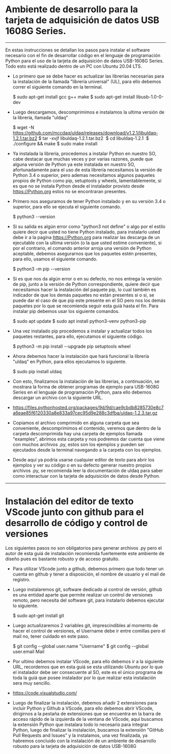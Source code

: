 # Ambiente de desarrollo para la tarjeta de adquisición de datos USB 1608G Series.
-----------------------------------------
En estas instrucciones se detallan los pasos para instalar el software necesario con el fin de desarrollar código en el lenguaje de programación Python para el uso de la tarjeta de adquisición de datos USB-1608G Series. Todo esto está realizado dentro de un PC con Ubuntu 20.04 LTS.

- Lo primero que se debe hacer es actualizar las librerías necesarias para la instalación de la llamada "librería universal" (UL), para ello debemos correr el siguiente comando en la terminal.

   $ sudo apt-get install gcc g++ make
   $ sudo apt-get install libusb-1.0-0-dev
   
- Luego descargamos, descomprimimos e instalamos la ultima versión de la librería, llamada "uldaq"

  $ wget -N https://github.com/mccdaq/uldaq/releases/download/v1.2.1/libuldaq-1.2.1.tar.bz2
  $ tar -xvjf libuldaq-1.2.1.tar.bz2
  $ cd libuldaq-1.2.1
  $ ./configure && make
  $ sudo make install
  
- Ya instalada la librería, procedemos a instalar Python en nuestro SO, cabe destacar que muchas veces y por varias razones, puede que alguna versión de Python ya este instalada en nuestro SO, afortunadamente para el uso de esta librería necesitamos la versión de Python 3.4 o superior, pero ademas necesitamos algunos paquetes propios de Python como pip, setuptools y wheels, lamentablemente, si es que no se instala Python desde el instalador provisto desde https://Python.org estos no se encontraran presentes.

- Primero nos aseguramos de tener Python instalado y en su versión 3.4 o superior, para ello se ejecuta el siguiente comando.

  $ python3 --version

- Si su salida es algún error como "python3 not define" o algo por el estilo quiere decir que usted no tiene Python instalado, para instalarlo usted debe ir a la pagina https://Python.org para realizar las descarga de un ejecutable con la ultima versión (o la que usted estime conveniente), si por el contrario, el comando anterior arroja una versión de Python aceptable, debemos asegurarnos que los paquetes estén presentes, para ello, usamos el siguiente comando.

  $ python3 -m pip --version
  
- Si es que nos da algún error o en su defecto, no nos entrega la versión de pip, junto a la versión de Python correspondiente, quiere decir que necesitamos hacer la instalación del paquete pip, lo cual también es indicador de que los demás paquetes no están presentes si o si, se puede dar el caso de que pip este presente en el SO pero nos los demás paquetes por lo que se recomienda seguir esta guiá hasta el fin. Para instalar pip debemos usar los siguiente comandos.

  $ sudo apt update
  $ sudo apt install python3-venv python3-pip
  
- Una vez instalado pip procedemos a instalar y actualizar todos los paquetes restantes, para ello, ejecutamos el siguiente código.

  $ python3 -m pip install --upgrade pip setuptools wheel
  
- Ahora debemos hacer la instalación que hará funcional la librería "uldaq" en Python, para ellos ejecutamos lo siguiente.

  $ sudo pip install uldaq
  
- Con esto, finalizamos la instalación de las librerías, a continuación, se mostrara la forma de obtener programas de ejemplo para USB-1608G Series en el lenguaje de programación Python, para ello debemos descargar un archivo con la siguiente URL. 

- https://files.pythonhosted.org/packages/9d/9d/cae9cbdb8285730e8c7a6eae85f6120330a8e833a97cec95d9e288c3dfba/uldaq-1.2.3.tar.gz

- Copiamos el archivo comprimido en alguna carpeta que sea conveniente, descomprimimos el contenido, veremos que dentro de la carpeta descomprimida hay una carpeta de ejemplos llamada "examples", abrimos esta carpeta y nos podremos dar cuenta que viene con muchos archivos .py, estos son los ejemplos y pueden ser ejecutados desde la terminal navegando a la carpeta con los ejemplos.

- Desde aquí ya podría usarse cualquier editor de texto para abrir los ejemplos y ver su código o en su defecto generar nuestro propios archivos .py, se recomienda leer la documentación de uldaq para saber como interactuar con la tarjeta de adquisición de datos desde Python.

-----------------------------------------------------------
# Instalación del editor de texto VScode junto con github para el desarrollo de código y control de versiones

Los siguientes pasos no son obligatorios para generar archivos .py pero el autor de esta guiá de instalación recomienda fuertemente este ambiente de diseño pues es bastante robusto y de acceso gratuito.

- Para utilizar VScode junto a github, debemos primero que todo tener un cuenta en github y tener a disposición, el nombre de usuario y el mail de registro.

- Luego instalaremos git, software dedicado al control de versión, github es una entidad aparte que permite realizar un control de versiones remoto, pero necesita del software git, para instalarlo debemos ejecutar lo siguiente.

  $ sudo apt-get install git
  
- Luego actualizaremos 2 variables git, imprescindibles al momento de hacer el control de versiones, el Username debe ir entre comillas pero el mail no, tener cuidado en este paso.

  $ git config --global user.name "Username"
  $ git config --global user.email Mail
  
- Por ultimo debemos instalar VScode, para ello debemos ir a la siguiente URL, recordemos que en esta guiá se esta utilizando Ubuntu por lo que el instalador debe ser consecuente al SO, este es el único programa de toda la guiá que posee instalador por lo que realizar esta instalación sera muy sencillo.

- https://code.visualstudio.com/

- Luego de finalizar la instalación, debemos añadir 2 extensiones para incluir Python y Github a VScode, para ello debemos abrir VScode, dirigirnos a la pestaña de extensiones que se encuentra en la barra de acceso rápido de la izquierda de la ventana de VScode, aquí buscamos la extensión Python que instalara todo lo necesario para integrar Python, luego de finalizar la instalación, buscamos la extensión "GitHub Pull Requests and Issues" y la instalamos, una vez finalizada, ya habremos concluido con la instalación de un ambiente de desarrollo robusto para la tarjeta de adquisición de datos USB-1608G
